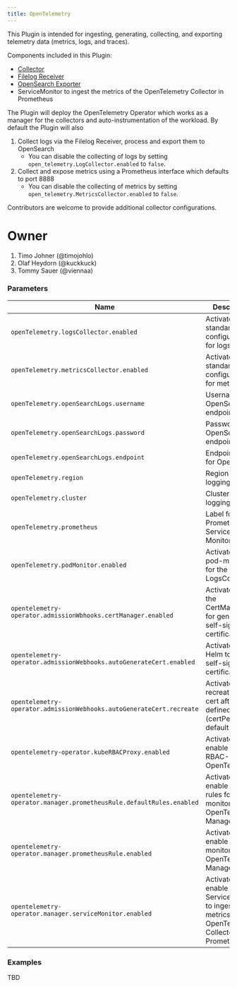 ```yaml
---
title: OpenTelemetry
---
```


This Plugin is intended for ingesting, generating, collecting, and exporting telemetry data (metrics, logs, and traces). 

Components included in this Plugin:

- [Collector](https://github.com/open-telemetry/opentelemetry-collector)
- [Filelog Receiver](https://github.com/open-telemetry/opentelemetry-collector-contrib/tree/main/receiver/filelogreceiver)
- [OpenSearch Exporter](https://github.com/open-telemetry/opentelemetry-collector-contrib/tree/main/exporter/opensearchexporter)
- ServiceMonitor to ingest the metrics of the OpenTelemetry Collector in Prometheus 

The Plugin will deploy the OpenTelemetry Operator which works as a manager for the collectors and auto-instrumentation of the workload. By default the Plugin will also 
1. Collect logs via the Filelog Receiver, process and export them to OpenSearch
    - You can disable the collecting of logs by setting `open_telemetry.LogCollector.enabled` to `false`. 
2. Collect and expose metrics using a Prometheus interface which defaults to port 8888
    - You can disable the collecting of metrics by setting `open_telemetry.MetricsCollector.enabled` to `false`. 

Contributors are welcome to provide additional collector configurations. 

# Owner

1. Timo Johner (@timojohlo) 
2. Olaf Heydorn (@kuckkuck) 
3. Tommy Sauer (@viennaa) 

### Parameters
| Name         | Description          | Type           | required           |
| ------------ | -------------------- |---------------- | ------------------ | 
`openTelemetry.logsCollector.enabled`    | Activates the standard configuration for logs | bool | `false`
`openTelemetry.metricsCollector.enabled` | Activates the standard configuration for metrics | bool | `false`
`openTelemetry.openSearchLogs.username` | Username for OpenSearch endpoint | secret | `false` |
`openTelemetry.openSearchLogs.password` | Password for OpenSearch endpoint | secret | `false` | 
`openTelemetry.openSearchLogs.endpoint` | Endpoint URL for OpenSearch      | secret | `false` | 
`openTelemetry.region`                   | Region label for logging         | string | `false` |
`openTelemetry.cluster`                  | Cluster label for logging        | string | `false` |
`openTelemetry.prometheus`               | Label for Prometheus Service Monitoring | string | `false` | 
`openTelemetry.podMonitor.enabled`       | Activates the pod-monitoring for the LogsCollector | bool | `false` | 
`opentelemetry-operator.admissionWbhooks.certManager.enabled` | Activate to use the CertManager for generating self-signed certificates | bool | `false` | 
`opentelemetry-operator.admissionWebhooks.autoGenerateCert.enabled` | Activate to use Helm to create self-signed certificates | bool | `false` | 
`opentelemetry-operator.admissionWebhooks.autoGenerateCert.recreate` | Activate to recreate the cert after a defined period (certPeriodDays default is 365) | bool | `false` | 
`opentelemetry-operator.kubeRBACProxy.enabled` | Activate to enable Kube-RBAC-Proxy for OpenTelemetry | bool | `false` | 
`opentelemetry-operator.manager.prometheusRule.defaultRules.enabled` | Activate to enable default rules for monitoring the OpenTelemetry Manager | bool | `false` | 
`opentelemetry-operator.manager.prometheusRule.enabled` | Activate to enable rules for monitoring the OpenTelemetry Manager | bool | `false` | 
`opentelemetry-operator.manager.serviceMonitor.enabled` | Activate to enable the Service Monitor to ingest the metrics of the OpenTelemetry Collector in Prometheus  | bool | `false` | 

### Examples

TBD